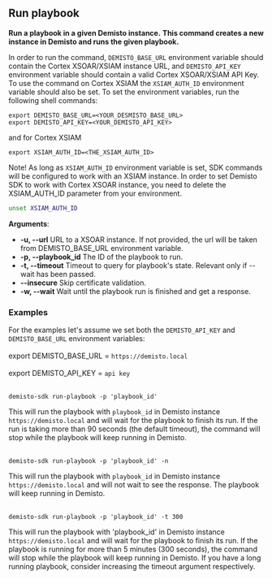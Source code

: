 ## Run playbook

**Run a playbook in a given Demisto instance.**
**This command creates a new instance in Demisto and runs the given playbook.**

In order to run the command, `DEMISTO_BASE_URL` environment variable should contain the Cortex XSOAR/XSIAM instance URL,
and `DEMISTO_API_KEY` environment variable should contain a valid Cortex XSOAR/XSIAM API Key.
To use the command on Cortex XSIAM the `XSIAM_AUTH_ID` environment variable should also be set.
To set the environment variables, run the following shell commands:
```
export DEMISTO_BASE_URL=<YOUR_DESMISTO_BASE_URL>
export DEMISTO_API_KEY=<YOUR_DEMISTO_API_KEY>
```
and for Cortex XSIAM
```
export XSIAM_AUTH_ID=<THE_XSIAM_AUTH_ID>
```
Note!
As long as `XSIAM_AUTH_ID` environment variable is set, SDK commands will be configured to work with an XSIAM instance.
In order to set Demisto SDK to work with Cortex XSOAR instance, you need to delete the XSIAM_AUTH_ID parameter from your environment.
```bash
unset XSIAM_AUTH_ID
```

**Arguments**:
* **-u, --url** URL to a XSOAR instance. If not provided, the url will be taken from DEMISTO_BASE_URL environment variable.
* **-p, --playbook_id** The ID of the playbook to run.
* **-t, --timeout** Timeout to query for playbook's state. Relevant only if --wait has been passed.
* **--insecure** Skip certificate validation.
* **-w, --wait** Wait until the playbook run is finished and get a response.


### Examples
For the examples let's assume we set both the `DEMISTO_API_KEY` and `DEMISTO_BASE_URL` environment variables:
<br/><br/>
export DEMISTO_BASE_URL = `https://demisto.local`
<br/><br/>
export DEMISTO_API_KEY = `api key`
<br/><br/>


```
demisto-sdk run-playbook -p 'playbook_id'
```

This will run the playbook with `playbook_id` in Demisto instance `https://demisto.local` and will wait for the playbook to finish its run.
If the run is taking more than 90 seconds (the default timeout), the command will stop while the playbook will keep running in Demisto.
<br/><br/>

```
demisto-sdk run-playbook -p 'playbook_id' -n
```
This will run the playbook with `playbook_id` in Demisto instance `https://demisto.local` and will not wait to see the response.
The playbook will keep running in Demisto.
<br/><br/>

```
demisto-sdk run-playbook -p 'playbook_id' -t 300
```
This will run the playbook with 'playbook_id' in Demisto instance `https://demisto.local` and will wait for the playbook to finish its run.
If the playbook is running for more than 5 minutes (300 seconds), the command will stop while the playbook will keep running in Demisto.
If you have a long running playbook, consider increasing the timeout argument respectively.
